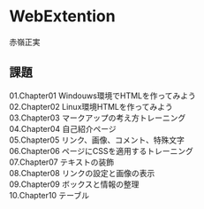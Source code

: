 # WebExtention
赤嶺正実

## 課題
01.Chapter01 Windouws環境でHTMLを作ってみよう  
02.Chapter02 Linux環境HTMLを作ってみよう  
03.Chapter03 マークアップの考え方トレーニング  
04.Chapter04 自己紹介ページ  
05.Chapter05 リンク、画像、コメント、特殊文字  
06.Chapter06 ページにCSSを適用するトレーニング  
07.Chapter07 テキストの装飾  
08.Chapter08 リンクの設定と画像の表示  
09.Chapter09 ボックスと情報の整理  
10.Chapter10 テーブル  
